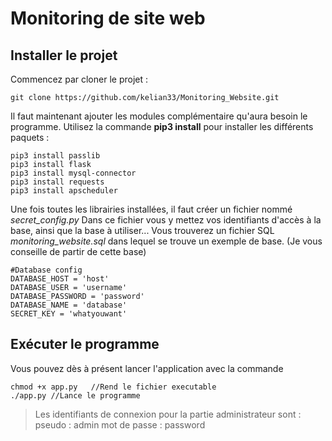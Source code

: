 # Monitoring de site web

Installer le projet
-
Commencez par cloner le projet :

	git clone https://github.com/kelian33/Monitoring_Website.git

Il faut maintenant ajouter les modules complémentaire qu'aura besoin le programme. Utilisez la commande **pip3 install** pour installer les différents paquets :

	pip3 install passlib
	pip3 install flask
	pip3 install mysql-connector
	pip3 install requests
	pip3 install apscheduler

Une fois toutes les librairies installées, il faut créer un fichier nommé *secret_config.py*
Dans ce fichier vous y mettez vos identifiants d'accès à la base, ainsi que la base à utiliser...
Vous trouverez un fichier SQL *monitoring_website.sql* dans lequel se trouve un exemple de base. (Je vous conseille de partir de cette base)

    #Database config
    DATABASE_HOST = 'host'
    DATABASE_USER = 'username'
    DATABASE_PASSWORD = 'password'
    DATABASE_NAME = 'database'
    SECRET_KEY = 'whatyouwant' 

Exécuter le programme
-
Vous pouvez dès à présent lancer l'application avec la commande 

	chmod +x app.py   //Rend le fichier executable
	./app.py //Lance le programme

> Les identifiants de connexion pour la partie administrateur sont : 
> pseudo : admin
> mot de passe : password